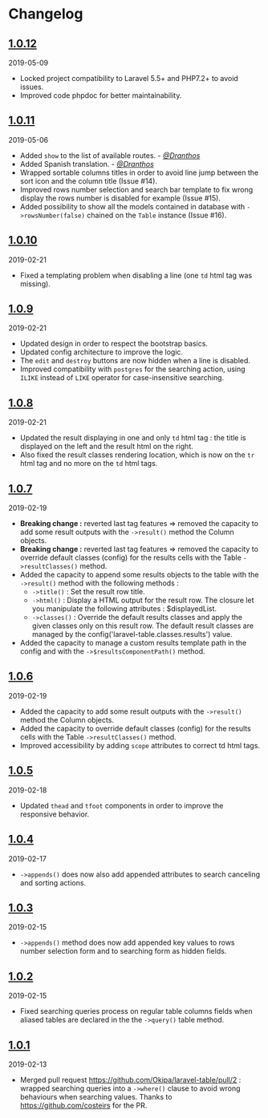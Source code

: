 # Changelog

## [1.0.12](https://github.com/Okipa/laravel-table/releases/tag/1.0.12)

2019-05-09

- Locked project compatibility to Laravel 5.5+ and PHP7.2+ to avoid issues.
- Improved code phpdoc for better maintainability.

## [1.0.11](https://github.com/Okipa/laravel-table/releases/tag/1.0.11)

2019-05-06

- Added `show` to the list of available routes. - _[@Dranthos](https://github.com/Dranthos)_
- Added Spanish translation. - _[@Dranthos](https://github.com/Dranthos)_
- Wrapped sortable columns titles in order to avoid line jump between the sort icon and the column title (Issue #14).
- Improved rows number selection and search bar template to fix wrong display the rows number is disabled for example (Issue #15).
- Added possibility to show all the models contained in database with `->rowsNumber(false)` chained on the `Table` instance (Issue #16).

## [1.0.10](https://github.com/Okipa/laravel-table/releases/tag/1.0.10)

2019-02-21

- Fixed a templating problem when disabling a line (one `td` html tag was missing).

## [1.0.9](https://github.com/Okipa/laravel-table/releases/tag/1.0.9)

2019-02-21

- Updated design in order to respect the bootstrap basics.
- Updated config architecture to improve the logic.
- The `edit` and `destroy` buttons are now hidden when a line is disabled.
- Improved compatibility with `postgres` for the searching action, using `ILIKE` instead of `LIKE` operator for case-insensitive searching.

## [1.0.8](https://github.com/Okipa/laravel-table/releases/tag/1.0.8)

2019-02-21

- Updated the result displaying in one and only `td` html tag : the title is displayed on the left and the result html on the right.
- Also fixed the result classes rendering location, which is now on the `tr` html tag and no more on the `td` html tags.

## [1.0.7](https://github.com/Okipa/laravel-table/releases/tag/1.0.7)

2019-02-19

- **Breaking change :** reverted last tag features => removed the capacity to add some result outputs with the `->result()` method the Column objects.
- **Breaking change :** reverted last tag features => removed the capacity to override default classes (config) for the results cells with the Table `->resultClasses()` method.
- Added the capacity to append some results objects to the table with the `->result()` method with the following methods :
  - `->title()` : Set the result row title.
  - `->html()` : Display a HTML output for the result row. The closure let you manipulate the following attributes : \$displayedList.
  - `->classes()` : Override the default results classes and apply the given classes only on this result row. The default result classes are managed by the config('laravel-table.classes.results') value.
- Added the capacity to manage a custom results template path in the config and with the `->$resultsComponentPath()` method.

## [1.0.6](https://github.com/Okipa/laravel-table/releases/tag/1.0.6)

2019-02-19

- Added the capacity to add some result outputs with the `->result()` method the Column objects.
- Added the capacity to override default classes (config) for the results cells with the Table `->resultClasses()` method.
- Improved accessibility by adding `scope` attributes to correct td html tags.

## [1.0.5](https://github.com/Okipa/laravel-table/releases/tag/1.0.5)

2019-02-18

- Updated `thead` and `tfoot` components in order to improve the responsive behavior.

## [1.0.4](https://github.com/Okipa/laravel-table/releases/tag/1.0.4)

2019-02-17

- `->appends()` does now also add appended attributes to search canceling and sorting actions.

## [1.0.3](https://github.com/Okipa/laravel-table/releases/tag/1.0.3)

2019-02-15

- `->appends()` method does now add appended key values to rows number selection form and to searching form as hidden fields.

## [1.0.2](https://github.com/Okipa/laravel-table/releases/tag/1.0.2)

2019-02-15

- Fixed searching queries process on regular table columns fields when aliased tables are declared in the the `->query()` table method.

## [1.0.1](https://github.com/Okipa/laravel-table/releases/tag/1.0.1)

2019-02-13

- Merged pull request https://github.com/Okipa/laravel-table/pull/2 : wrapped searching queries into a `->where()` clause to avoid wrong behaviours when searching values. Thanks to https://github.com/costeirs for the PR.
